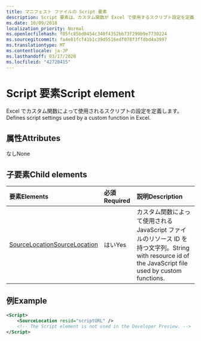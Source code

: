 ```yaml
---
title: マニフェスト ファイルの Script 要素
description: Script 要素は、カスタム関数が Excel で使用するスクリプト設定を定義します。
ms.date: 10/09/2018
localization_priority: Normal
ms.openlocfilehash: f05fc85bd0454c340f4352bb73f299b9e7730224
ms.sourcegitcommit: fa4e81fcf41b1c39d5516edf078f3ffdbd4a3997
ms.translationtype: MT
ms.contentlocale: ja-JP
ms.lasthandoff: 03/17/2020
ms.locfileid: "42720415"
---
```

# <a name="script-element"></a><span data-ttu-id="4f9fc-103">Script 要素</span><span class="sxs-lookup"><span data-stu-id="4f9fc-103">Script element</span></span>

<span data-ttu-id="4f9fc-104">Excel でカスタム関数によって使用されるスクリプトの設定を定義します。</span><span class="sxs-lookup"><span data-stu-id="4f9fc-104">Defines script settings used by a custom function in Excel.</span></span>

## <a name="attributes"></a><span data-ttu-id="4f9fc-105">属性</span><span class="sxs-lookup"><span data-stu-id="4f9fc-105">Attributes</span></span>

<span data-ttu-id="4f9fc-106">なし</span><span class="sxs-lookup"><span data-stu-id="4f9fc-106">None</span></span>

## <a name="child-elements"></a><span data-ttu-id="4f9fc-107">子要素</span><span class="sxs-lookup"><span data-stu-id="4f9fc-107">Child elements</span></span>

|<span data-ttu-id="4f9fc-108">要素</span><span class="sxs-lookup"><span data-stu-id="4f9fc-108">Elements</span></span>  |  <span data-ttu-id="4f9fc-109">必須</span><span class="sxs-lookup"><span data-stu-id="4f9fc-109">Required</span></span>  |  <span data-ttu-id="4f9fc-110">説明</span><span class="sxs-lookup"><span data-stu-id="4f9fc-110">Description</span></span>  |
|:-----|:-----|:-----|
|  [<span data-ttu-id="4f9fc-111">SourceLocation</span><span class="sxs-lookup"><span data-stu-id="4f9fc-111">SourceLocation</span></span>](customfunctionssourcelocation.md)  |  <span data-ttu-id="4f9fc-112">はい</span><span class="sxs-lookup"><span data-stu-id="4f9fc-112">Yes</span></span>  | <span data-ttu-id="4f9fc-113">カスタム関数によって使用される JavaScript ファイルのリソース ID を持つ文字列。</span><span class="sxs-lookup"><span data-stu-id="4f9fc-113">String with resource id of the JavaScript file used by custom functions.</span></span>|

## <a name="example"></a><span data-ttu-id="4f9fc-114">例</span><span class="sxs-lookup"><span data-stu-id="4f9fc-114">Example</span></span>

```xml
<Script>
    <SourceLocation resid="scriptURL" />
    <!-- The Script element is not used in the Developer Preview. -->
</Script>
```
